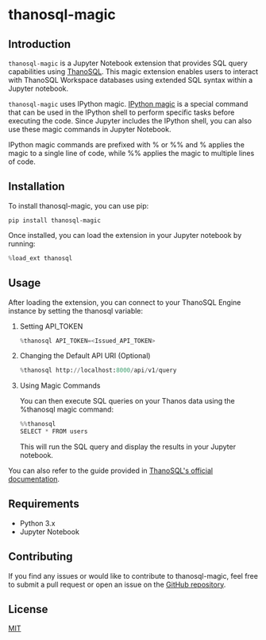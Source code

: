 # thanosql-magic

## Introduction

`thanosql-magic` is a Jupyter Notebook extension that provides SQL query capabilities using [ThanoSQL](https://www.thanosql.ai). This magic extension enables users to interact with ThanoSQL Workspace databases using extended SQL syntax within a Jupyter notebook.

`thanosql-magic` uses IPython magic. [IPython magic](https://ipython.readthedocs.io/en/stable/interactive/magics.html) is a special command that can be used in the IPython shell to perform specific tasks before executing the code. Since Jupyter includes the IPython shell, you can also use these magic commands in Jupyter Notebook.

IPython magic commands are prefixed with % or %% and % applies the magic to a single line of code, while %% applies the magic to multiple lines of code.

## Installation

To install thanosql-magic, you can use pip:

```
pip install thanosql-magic
```

Once installed, you can load the extension in your Jupyter notebook by running:

```python
%load_ext thanosql
```

## Usage

After loading the extension, you can connect to your ThanoSQL Engine instance by setting the thanosql variable:

1. Setting API_TOKEN

   ```python
   %thanosql API_TOKEN=<Issued_API_TOKEN>
   ```

1. Changing the Default API URI (Optional)

   ```python
   %thanosql http://localhost:8000/api/v1/query
   ```

3. Using Magic Commands

   You can then execute SQL queries on your Thanos data using the %thanosql magic command:

   ```python
   %%thanosql
   SELECT * FROM users
   ```

   This will run the SQL query and display the results in your Jupyter notebook.

You can also refer to the guide provided in [ThanoSQL's official documentation](https://docs.thanosql.ai/getting_started/hello_ThanoSQL/#3-check-the-list-of-the-thanosql-models-and-datasets-using-the-list-query-syntax).

## Requirements
- Python 3.x
- Jupyter Notebook

## Contributing
If you find any issues or would like to contribute to thanosql-magic, feel free to submit a pull request or open an issue on the [GitHub repository](https://github.com/smartmind-team/thanosql-magic).

## License

[MIT](LICENSE)



